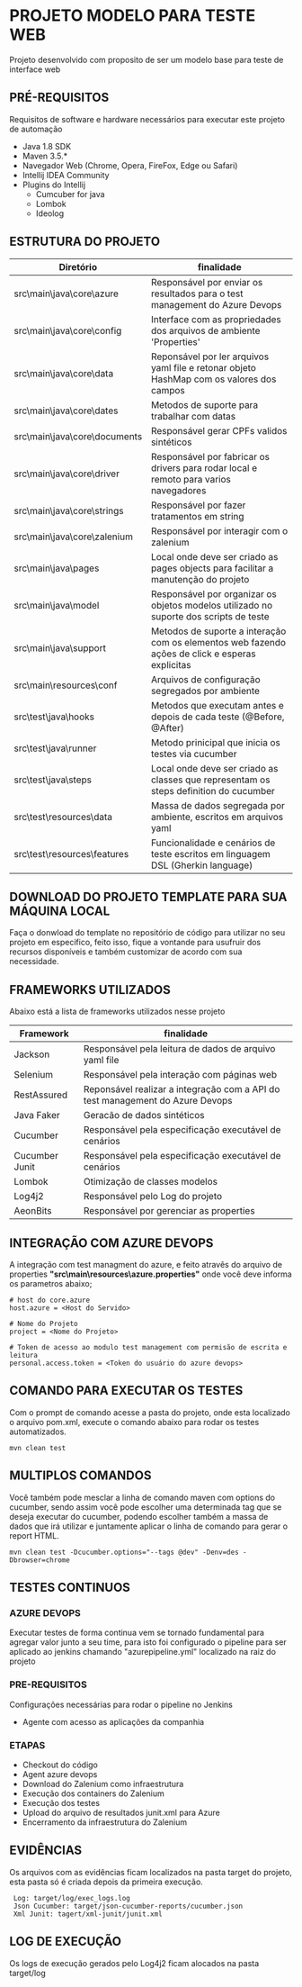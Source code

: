 # PROJETO MODELO PARA TESTE WEB 

Projeto desenvolvido com proposito de ser um modelo base para teste de interface web

## PRÉ-REQUISITOS

Requisitos de software e hardware necessários para executar este projeto de automação

*   Java 1.8 SDK
*   Maven 3.5.*
*   Navegador Web (Chrome, Opera, FireFox, Edge ou Safari)
*   Intellij IDEA Community
*   Plugins do Intellij
    * Cumcuber for java
    * Lombok
    * Ideolog 

## ESTRUTURA DO PROJETO

| Diretório                    	| finalidade       	                                                                                        | 
|------------------------------	|---------------------------------------------------------------------------------------------------------- |
| src\main\java\core\azure 		| Responsável por enviar os resultados para o test management do Azure Devops                               |
| src\main\java\core\config 	| Interface com as propriedades dos arquivos de ambiente 'Properties'                                       |
| src\main\java\core\data    	| Reponsável por ler arquivos yaml file e retonar objeto HashMap com os valores dos campos                  |
| src\main\java\core\dates 		| Metodos de suporte para trabalhar com datas                                                              	|
| src\main\java\core\documents	| Responsável gerar CPFs validos sintéticos                                                             	|
| src\main\java\core\driver 	| Responsável por fabricar os drivers para rodar local e remoto para varios navegadores                    	|
| src\main\java\core\strings 	| Responsável por fazer tratamentos em string                                                             	|
| src\main\java\core\zalenium 	| Responsável por interagir com o zalenium                                                               	|
| src\main\java\pages			| Local onde deve ser criado as pages objects para facilitar a manutenção do projeto                       	|
| src\main\java\model			| Responsável por organizar os objetos modelos utilizado no suporte dos scripts de teste               		|
| src\main\java\support			| Metodos de suporte a interação com os elementos web fazendo ações de click e esperas explicitas          	|
| src\main\resources\conf	    | Arquivos de configuração segregados por ambiente                                                        	|
| src\test\java\hooks          	| Metodos que executam antes e depois de cada teste (@Before, @After)                                   	|
| src\test\java\runner         	| Metodo prinicipal que inicia os testes via cucumber                                                      	|
| src\test\java\steps         	| Local onde deve ser criado as classes que representam os steps definition do cucumber                    	|
| src\test\resources\data       | Massa de dados segregada por ambiente, escritos em arquivos yaml                                      	|
| src\test\resources\features 	| Funcionalidade e cenários de teste escritos em linguagem DSL (Gherkin language)                        	|   
    
## DOWNLOAD DO PROJETO TEMPLATE PARA SUA MÁQUINA LOCAL

Faça o donwload do template no repositório de código para utilizar no seu projeto em especifico, 
feito isso, fique a vontande para usufruir dos recursos disponíveis e 
também customizar de acordo com sua necessidade. 


## FRAMEWORKS UTILIZADOS

Abaixo está a lista de frameworks utilizados nesse projeto

| Framework                    	| finalidade       	                                                                                        | 
|------------------------------	|---------------------------------------------------------------------------------------------------------- |
| Jackson                  		| Responsável pela leitura de dados de arquivo yaml file                                                    |
| Selenium                     	| Responsável pela interação com páginas web                                                                |
| RestAssured               	| Reponsável realizar a integração com a API do test management do Azure Devops                             |
| Java Faker             		| Geracão de dados sintéticos                                                                             	|
| Cucumber                  	| Responsável pela especificação executável de cenários                                                   	|
| Cucumber Junit             	| Responsável pela especificação executável de cenários                                                     |
| Lombok                     	| Otimização de classes modelos                                                                         	|
| Log4j2                     	| Responsável pelo Log do projeto                                                                          	|
| AeonBits          			| Responsável por gerenciar as properties                                                                  	|


## INTEGRAÇÃO COM AZURE DEVOPS

A integração com test managment do azure, e feito atravês do arquivo de properties <b>"src\main\resources\azure.properties"</b> 
onde você deve informa os parametros abaixo;

```
# host do core.azure
host.azure = <Host do Servido>

# Nome do Projeto
project = <Nome do Projeto>

# Token de acesso ao modulo test management com permisão de escrita e leitura
personal.access.token = <Token do usuário do azure devops>
```

## COMANDO PARA EXECUTAR OS TESTES

Com o prompt de comando acesse a pasta do projeto, onde esta localizado o arquivo pom.xml, execute o comando abaixo para rodar os testes automatizados.

```
mvn clean test
```


## MULTIPLOS COMANDOS 

Você também pode mesclar a linha de comando maven com options do cucumber, 
sendo assim você pode escolher uma determinada tag que se deseja executar do cucumber, 
podendo escolher também a massa de dados que irá utilizar e juntamente aplicar o linha de comando para gerar o report HTML.

```
mvn clean test -Dcucumber.options="--tags @dev" -Denv=des -Dbrowser=chrome
```

## TESTES CONTINUOS

### AZURE DEVOPS

Executar testes de forma continua vem se tornado fundamental para agregar valor junto a seu time,
para isto foi configurado o pipeline para ser aplicado ao jenkins chamando "azurepipeline.yml"
localizado na raiz do projeto

### PRE-REQUISITOS

Configurações necessárias para rodar o pipeline no Jenkins

*   Agente com acesso as aplicações da companhia
   
### ETAPAS

* Checkout do código
* Agent azure devops
* Download do Zalenium como infraestrutura 
* Execução dos containers do Zalenium
* Execução dos testes
* Upload do arquivo de resultados junit.xml para Azure
* Encerramento da infraestrutura do Zalenium


## EVIDÊNCIAS

Os arquivos com as evidências ficam localizados na pasta target do projeto, esta pasta só é criada depois da primeira execução.

```
 Log: target/log/exec_logs.log
 Json Cucumber: target/json-cucumber-reports/cucumber.json
 Xml Junit: tagert/xml-junit/junit.xml
```

## LOG DE EXECUÇÃO

Os logs de execução gerados pelo Log4j2 ficam alocados na pasta target/log
